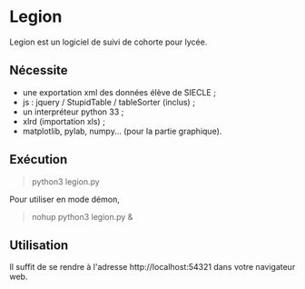 # Legion

Legion est un logiciel de suivi de cohorte pour lycée.

## Nécessite
* une exportation xml des données élève de SIECLE ;
* js : jquery / StupidTable / tableSorter (inclus) ;
* un interpréteur python 33 ;
* xlrd (importation xls) ;
* matplotlib, pylab, numpy... (pour la partie graphique).

## Exécution
> python3 legion.py

Pour utiliser en mode démon,
> nohup python3 legion.py &

## Utilisation
Il suffit de se rendre à l'adresse http://localhost:54321 dans votre navigateur web.

